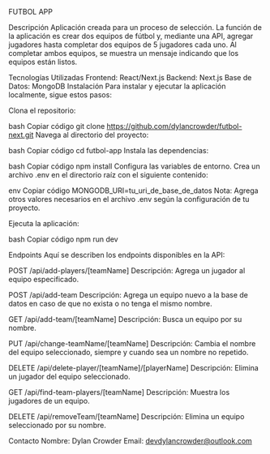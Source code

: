 FUTBOL APP



Descripción
Aplicación creada para un proceso de selección. La función de la aplicación es crear dos equipos de fútbol y, mediante una API, agregar jugadores hasta completar dos equipos de 5 jugadores cada uno. Al completar ambos equipos, se muestra un mensaje indicando que los equipos están listos.



Tecnologías Utilizadas
Frontend: React/Next.js
Backend: Next.js
Base de Datos: MongoDB
Instalación
Para instalar y ejecutar la aplicación localmente, sigue estos pasos:

Clona el repositorio:

bash
Copiar código
git clone https://github.com/dylancrowder/futbol-next.git
Navega al directorio del proyecto:

bash
Copiar código
cd futbol-app
Instala las dependencias:

bash
Copiar código
npm install
Configura las variables de entorno. Crea un archivo .env en el directorio raíz con el siguiente contenido:

env
Copiar código
MONGODB_URI=tu_uri_de_base_de_datos
Nota: Agrega otros valores necesarios en el archivo .env según la configuración de tu proyecto.

Ejecuta la aplicación:

bash
Copiar código
npm run dev












Endpoints
Aquí se describen los endpoints disponibles en la API:

POST /api/add-players/[teamName]
Descripción: Agrega un jugador al equipo especificado.

POST /api/add-team
Descripción: Agrega un equipo nuevo a la base de datos en caso de que no exista o no tenga el mismo nombre.

GET /api/add-team/[teamName]
Descripción: Busca un equipo por su nombre.

PUT /api/change-teamName/[teamName]
Descripción: Cambia el nombre del equipo seleccionado, siempre y cuando sea un nombre no repetido.

DELETE /api/delete-player/[teamName]/[playerName]
Descripción: Elimina un jugador del equipo seleccionado.

GET /api/find-team-players/[teamName]
Descripción: Muestra los jugadores de un equipo.

DELETE /api/removeTeam/[teamName]
Descripción: Elimina un equipo seleccionado por su nombre.








Contacto
Nombre: Dylan Crowder
Email: devdylancrowder@outlook.com